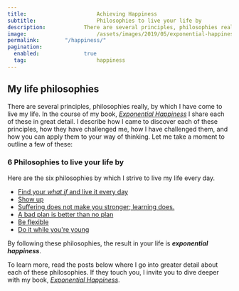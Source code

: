 ```yaml
---
title:						Achieving Happiness
subtitle:					Philosophies to live your life by
description:			There are several principles, philosophies really, by which I have come to live my life. By following these philosophies, the result in your life is Exponential Happiness.
image:						/assets/images/2019/05/exponential-happiness-background.jpg
permalink:        "/happiness/"
pagination: 
  enabled: 				true
  tag: 						happiness
---
```



## My life philosophies 

There are several principles, philosophies really, by which I have come to live my life. In the course of my book, *[Exponential Happiness](/book/)* I share each of these in great detail. I describe how I came to discover each of these principles, how they have challenged me, how I have challenged them, and how you can apply them to your way of thinking. Let me take a moment to outline a few of these:

### 6 Philosophies to live your life by

Here are the six philosophies by which I strive to live my life every day. 

- [Find your *what if* and live it every day](/the-first-philosophy-find-your-what-if/)
- [Show up](/the-second-philosophy-show-up/)
- [Suffering does not make you stronger; learning does.](/the-third-philosophy-suffering-does-not-make-you-stronger/)
- [A bad plan is better than no plan](/the-fourth-philosophy-a-bad-plan-is-better-than-no-plan/)
- [Be flexible](/the-fifth-philosophy-be-flexible/)
- [Do it while you're young](/the-sixth-philosophy-do-it-while-youre-young/)

By following these philosophies, the result in your life is ***exponential happiness***.

To learn more, read the posts below where I go into greater detail about each of these philosophies. If they touch you, I invite you to dive deeper with my book, [*Exponential Happiness*](/book/).